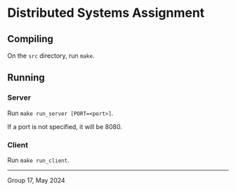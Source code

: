 # Distributed Systems Assignment

## Compiling

On the ```src``` directory, run ```make```.

## Running

### Server

Run ```make run_server [PORT=<port>]```.

If a port is not specified, it will be 8080.

### Client

Run ```make run_client```.

***

Group 17, May 2024
